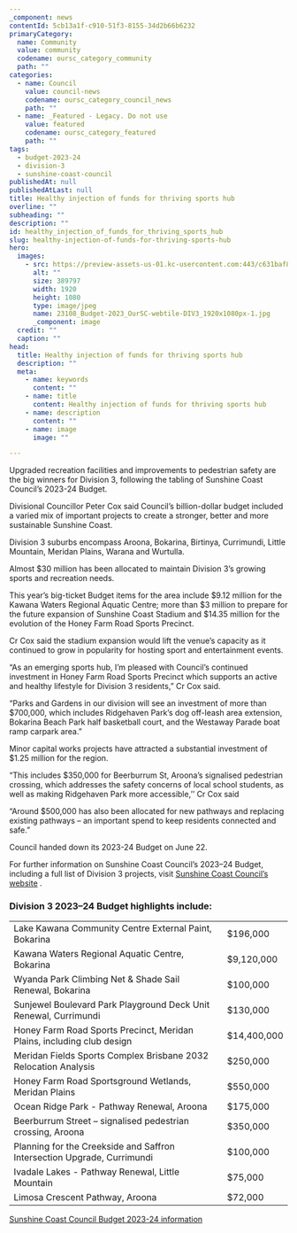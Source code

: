 ```yaml
---
_component: news
contentId: 5cb13a1f-c910-51f3-8155-34d2b66b6232
primaryCategory:
  name: Community
  value: community
  codename: oursc_category_community
  path: ""
categories:
  - name: Council
    value: council-news
    codename: oursc_category_council_news
    path: ""
  - name: _Featured - Legacy. Do not use
    value: featured
    codename: oursc_category_featured
    path: ""
tags:
  - budget-2023-24
  - division-3
  - sunshine-coast-council
publishedAt: null
publishedAtLast: null
title: Healthy injection of funds for thriving sports hub
overline: ""
subheading: ""
description: ""
id: healthy_injection_of_funds_for_thriving_sports_hub
slug: healthy-injection-of-funds-for-thriving-sports-hub
hero:
  images:
    - src: https://preview-assets-us-01.kc-usercontent.com:443/c631baf8-1b46-001f-580c-d0001b68b4a8/8042bcf4-d459-4187-a734-0bcf2b35f659/23108_Budget-2023_OurSC-webtile-DIV3_1920x1080px-1.jpg
      alt: ""
      size: 389797
      width: 1920
      height: 1080
      type: image/jpeg
      name: 23108_Budget-2023_OurSC-webtile-DIV3_1920x1080px-1.jpg
      _component: image
  credit: ""
  caption: ""
head:
  title: Healthy injection of funds for thriving sports hub
  description: ""
  meta:
    - name: keywords
      content: ""
    - name: title
      content: Healthy injection of funds for thriving sports hub
    - name: description
      content: ""
    - name: image
      image: ""

---
```

Upgraded recreation facilities and improvements to pedestrian safety are the big winners for Division 3, following the tabling of Sunshine Coast Council’s 2023-24 Budget.

Divisional Councillor Peter Cox said Council’s billion-dollar budget included a varied mix of important projects to create a stronger, better and more sustainable Sunshine Coast.

Division 3 suburbs encompass Aroona, Bokarina, Birtinya, Currimundi, Little Mountain, Meridan Plains, Warana and Wurtulla.

Almost $30 million has been allocated to maintain Division 3’s growing sports and recreation needs.

This year’s big-ticket Budget items for the area include $9.12 million for the Kawana Waters Regional Aquatic Centre; more than $3 million to prepare for the future expansion of Sunshine Coast Stadium and $14.35 million for the evolution of the Honey Farm Road Sports Precinct.

Cr Cox said the stadium expansion would lift the venue’s capacity as it continued to grow in popularity for hosting sport and entertainment events.

“As an emerging sports hub, I’m pleased with Council’s continued investment in Honey Farm Road Sports Precinct which supports an active and healthy lifestyle for Division 3 residents,” Cr Cox said.

“Parks and Gardens in our division will see an investment of more than $700,000, which includes Ridgehaven Park’s dog off-leash area extension, Bokarina Beach Park half basketball court, and the Westaway Parade boat ramp carpark area.”

Minor capital works projects have attracted a substantial investment of $1.25 million for the region.

“This includes $350,000 for Beerburrum St, Aroona’s signalised pedestrian crossing, which addresses the safety concerns of local school students, as well as making Ridgehaven Park more accessible,’’ Cr Cox said

“Around $500,000 has also been allocated for new pathways and replacing existing pathways – an important spend to keep residents connected and safe.”

Council handed down its 2023-24 Budget on June 22.

For further information on Sunshine Coast Council’s 2023–24 Budget, including a full list of Division 3 projects, visit [Sunshine Coast Council’s website](https://www.sunshinecoast.qld.gov.au/council/budget-financial-and-annual-reports/budget)
.

### Division 3 2023–24 Budget highlights include:

|                                                                         |             |
| ----------------------------------------------------------------------- | ----------- |
| Lake Kawana Community Centre External Paint, Bokarina                   | $196,000    |
| Kawana Waters Regional Aquatic Centre, Bokarina                         | $9,120,000  |
| Wyanda Park Climbing Net & Shade Sail Renewal, Bokarina                 | $100,000    |
| Sunjewel Boulevard Park Playground Deck Unit Renewal, Currimundi        | $130,000    |
| Honey Farm Road Sports Precinct, Meridan Plains, including club design  | $14,400,000 |
| Meridan Fields Sports Complex Brisbane 2032 Relocation Analysis         | $250,000    |
| Honey Farm Road Sportsground Wetlands, Meridan Plains                   | $550,000    |
| Ocean Ridge Park - Pathway Renewal, Aroona                              | $175,000    |
| Beerburrum Street – signalised pedestrian crossing, Aroona              | $350,000    |
| Planning for the Creekside and Saffron Intersection Upgrade, Currimundi | $100,000    |
| Ivadale Lakes - Pathway Renewal, Little Mountain                        | $75,000     |
| Limosa Crescent Pathway, Aroona                                         | $72,000     |

[Sunshine Coast Council Budget 2023-24 information](https://www.sunshinecoast.qld.gov.au/council/budget-financial-and-annual-reports/budget/2023-24-budget)
